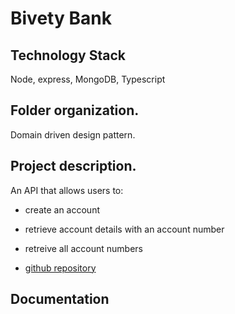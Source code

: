 # Bivety Bank

## Technology Stack

 Node, express, MongoDB, Typescript

 ## Folder organization.
 Domain driven design pattern.

 ## Project description.

An API that allows users to:
- create an account 
- retrieve account details with an account number
- retreive all account numbers


- [github repository](https://github.com/Aktive134/bivety-flutter)
<!-- - [API URL](https://wallet-transaction-api.herokuapp.com/) -->


## Documentation

<!-- - [Postman doc](https://documenter.getpostman.com/view/21377887/2s83zpJ1Jd) -->

<!-- ## How to run application locally
run the following command
npm run devstart
-->


